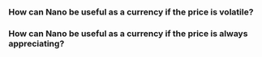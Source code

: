 ### How can Nano be useful as a currency if the price is volatile?

### How can Nano be useful as a currency if the price is always appreciating?
